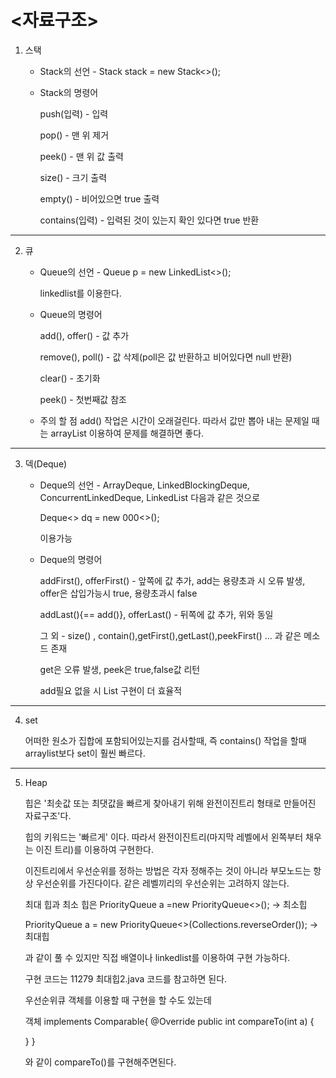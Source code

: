 # <자료구조>


1. 스택

   - Stack의 선언 - Stack<Integer> stack = new Stack<>();

    - Stack의 명령어
      
        push(입력) - 입력
   
        pop() - 맨 위 제거
      
        peek() - 맨 위 값 출력
      
        size() - 크기 출력
      
        empty() - 비어있으면 true 출력
      
        contains(입력) - 입력된 것이 있는지 확인 있다면 true 반환 


---

2. 큐

   - Queue의 선언 - Queue<Integer> p = new LinkedList<>();

      linkedlist를 이용한다.

   - Queue의 명령어

       add(), offer() - 값 추가
    
       remove(), poll() - 값 삭제(poll은 값 반환하고 비어있다면  null 반환)
    
       clear() - 초기화
    
       peek() - 첫번째값 참조

    - 주의 할 점 add() 작업은 시간이 오래걸린다. 따라서 값만 뽑아 내는 문제일 때는 arrayList 이용하여 문제를 해결하면 좋다.

---

3. 덱(Deque)

   - Deque의 선언 - ArrayDeque, LinkedBlockingDeque, ConcurrentLinkedDeque, LinkedList 다음과 같은 것으로

     Deque<> dq = new 000<>();

      이용가능

   - Deque의 명령어
  
     addFirst(), offerFirst() - 앞쪽에 값 추가, add는 용량초과 시 오류 발생, offer은 삽입가능시 true, 용량초과시 false

     addLast(){== add()}, offerLast() - 뒤쪽에 값 추가, 위와 동일

     그 외 - size() , contain(),getFirst(),getLast(),peekFirst() ...  과 같은 메소드 존재

     get은 오류 발생, peek은 true,false값 리턴

     add필요 없을 시 List 구현이 더 효율적
---
4. set

   어떠한 원소가 집합에 포함되어있는지를 검사할때, 즉 contains() 작업을 할때 arraylist보다 set이 훨씬 빠르다.

---
5. Heap

   힙은 '최솟값 또는 최댓값을 빠르게 찾아내기 위해 완전이진트리 형태로 만들어진 자료구조'다.

   힙의 키워드는 '빠르게' 이다. 따라서 완전이진트리(마지막 레벨에서 왼쪽부터 채우는 이진 트리)를 이용하여 구현한다.

   이진트리에서 우선순위를 정하는 방법은 각자 정해주는 것이 아니라 부모노드는 항상 우선순위를 가진다이다. 같은 레벨끼리의 우선순위는 고려하지 않는다.

   최대 힙과 최소 힙은 PriorityQueue<Integer> a =new PriorityQueue<>(); -> 최소힙

    PriorityQueue<Integer> a = new PriorityQueue<>(Collections.reverseOrder()); -> 최대힙

   과 같이 풀 수 있지만 직접 배열이나 linkedlist를 이용하여 구현 가능하다.

   구현 코드는 11279 최대힙2.java 코드를 참고하면 된다.

   우선순위큐 객체를 이용할 때 구현을 할 수도 있는데

   객체 implements Comparable<Restaurant>{
      @Override
       public int compareTo(int a) {
       	
    }
   }


   와 같이 compareTo()를 구현해주면된다.
